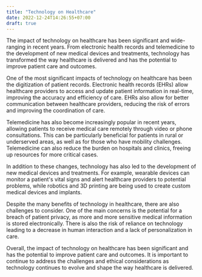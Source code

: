 ```yaml
---
title: "Technology on Healthcare"
date: 2022-12-24T14:26:55+07:00
draft: true
---
```


The impact of technology on healthcare has been significant and wide-ranging in recent years. From electronic health records and telemedicine to the development of new medical devices and treatments, technology has transformed the way healthcare is delivered and has the potential to improve patient care and outcomes.

One of the most significant impacts of technology on healthcare has been the digitization of patient records. Electronic health records (EHRs) allow healthcare providers to access and update patient information in real-time, improving the accuracy and efficiency of care. EHRs also allow for better communication between healthcare providers, reducing the risk of errors and improving the coordination of care.

Telemedicine has also become increasingly popular in recent years, allowing patients to receive medical care remotely through video or phone consultations. This can be particularly beneficial for patients in rural or underserved areas, as well as for those who have mobility challenges. Telemedicine can also reduce the burden on hospitals and clinics, freeing up resources for more critical cases.

In addition to these changes, technology has also led to the development of new medical devices and treatments. For example, wearable devices can monitor a patient's vital signs and alert healthcare providers to potential problems, while robotics and 3D printing are being used to create custom medical devices and implants.

Despite the many benefits of technology in healthcare, there are also challenges to consider. One of the main concerns is the potential for a breach of patient privacy, as more and more sensitive medical information is stored electronically. There is also the risk of reliance on technology leading to a decrease in human interaction and a lack of personalization in care.

Overall, the impact of technology on healthcare has been significant and has the potential to improve patient care and outcomes. It is important to continue to address the challenges and ethical considerations as technology continues to evolve and shape the way healthcare is delivered.
